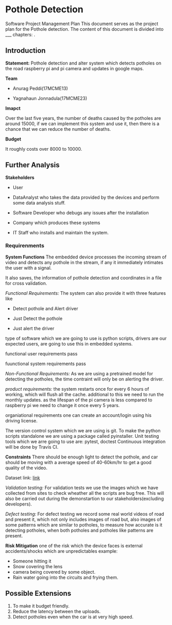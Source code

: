 # Pothole Detection

Software Project Management Plan
This document serves as the project plan for the Pothole detection. The content of this document is divided into ___ chapters: .

## Introduction

**Statement:**
Pothole detection and alter system which detects potholes on the road raspberry pi and pi camera and updates in google maps.

**Team**

* Anurag Peddi(17MCME13)

* Yagnahaun Jonnadula(17MCME23)

**Imapct**

Over the last five years, the number of deaths caused by the potholes are around 15000, if we can implement this system and use it, then there is a chance that we can reduce the number of deaths.

**Budget**

It roughly costs over 8000 to 10000.

## Further Analysis

**Stakeholders**

* User

* DataAnalyst who takes the data provided by the devices and perform some data analysis stuff.

* Software Developer who debugs any issues after the installation

* Company which produces these systems

* IT Staff who installs and maintain the system.

### Requirenments

**System Functions**
The embedded device processes the incoming stream of video and detects any pothole in the stream, if any it immediately intimates the user with a signal.

It also saves, the information of pothole detection and coordinates in a file for cross validation.

*Functional Requirements:*
The system can also provide it with three features like
* Detect pothole and Alert driver

* Just Detect the pothole

* Just alert the driver

type of software which we are going to use is python scripts, drivers are our expected users, are going to use this in embedded systems.

functional user requirements
    pass

fuunctional system requirements
    pass

*Non-Functional Requirements:*
As we are using a pretrained model for detecting the potholes, the time contraint will only be on alerting the driver.

*product requirements:*
the system restarts once for every 6 hours of working, which will flush all the cache.
additional to this we need to run the monthly updates.
as the lifespan of the pi camera is less compared to raspberry pi we need to change it once every 5 years.

organiational requirements
one can create an account/login using his driving license.

The version control system  which we are using is git.
To make the python scripts standalone we are using a package called pyinstaller.
Unit testing tools which we arre going to use are: pytest, doctest
Continuous integration will be done by Travis CI.

**Constraints**
There should be enough light to detect the pothole, and car should be moving with a average speed of 40-60km/hr to get a good quality of the video.

Dataset link: [link](https://www.kaggle.com/sachinpatel21/pothole-image-dataset)

*Validation testing:* For validation tests we use the images which we have collected from sites to check wheather all the scripts are bug free.
This will also be carried out during the demonstartion to our stakeholders(excluding developers).

*Defect testing:* For defect testing we record some real world videos of road and present it, which not only includes images of road but, also images of some patterns which are similar to potholes, to measure how accurate is it detecting potholes, when both potholes and potholes like patterns are present.

**Risk Mitigation**
one of the risk which the device faces is external accidents/shocks which are unpredictables
example:
* Someone hitting it
* Snow covering the lens
* camera being covered by some object.
* Rain water going into the circuits and frying them.

## Possible Extensions

1) To make it budget friendly.
2) Reduce the latency between the uploads.
3) Detect potholes even when the car is at very high speed.